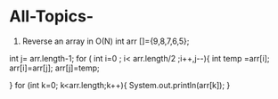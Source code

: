# All-Topics-
1. Reverse an array in O(N) 
int arr []={9,8,7,6,5};

 int j= arr.length-1;
 for ( int i=0 ; i< arr.length/2 ;i++,j--){
    int temp =arr[i];
     arr[i]=arr[j];
     arr[j]=temp;

 }
        for (int k=0; k<arr.length;k++){
            System.out.println(arr[k]);
        }
